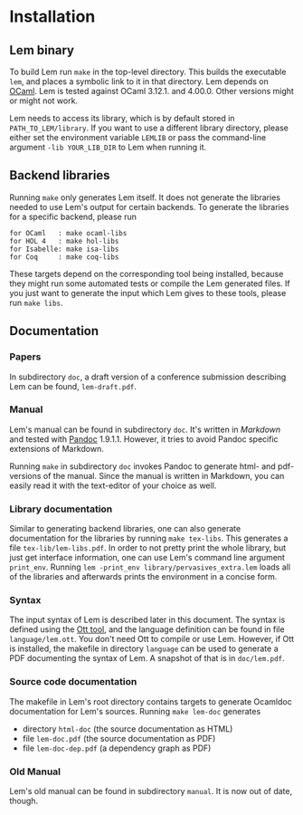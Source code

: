 # Installation

## Lem binary

To build Lem run `make` in the top-level directory. This builds the executable `lem`, and places a symbolic link to it in that directory. Lem depends on [OCaml](http://caml.inria.fr/). Lem is tested against OCaml 3.12.1. and 4.00.0. Other versions might or might not work.

Lem needs to access its library, which is by default stored in `PATH_TO_LEM/library`. If you want to use a different library directory, please either set the environment variable `LEMLIB` or pass the command-line argument `-lib YOUR_LIB_DIR` to Lem when running it.

## Backend libraries

Running `make` only generates Lem itself. It does not generate the libraries needed to use Lem's output for certain backends. To generate the libraries for a specific backend, please run

    for OCaml   : make ocaml-libs
    for HOL 4   : make hol-libs
    for Isabelle: make isa-libs
    for Coq     : make coq-libs

These targets depend on the corresponding tool being installed, because they might run some automated tests or compile the Lem generated files. If you just want to generate the input which Lem gives to these tools, please run `make libs`.

## Documentation

### Papers
In subdirectory `doc`, a draft version of a conference submission 
describing Lem can be found, `lem-draft.pdf`.

### Manual
Lem's manual can be found in subdirectory `doc`. It's written in *Markdown* and tested with
[Pandoc](http://johnmacfarlane.net/pandoc/) 1.9.1.1. However, it tries to avoid Pandoc specific extensions of Markdown.

Running `make` in subdirectory `doc` invokes Pandoc to generate html- and pdf-versions of the manual. Since the manual is written in Markdown, you can easily read it with the text-editor of your choice as well.

### Library documentation
Similar to generating backend libraries, one can also generate documentation for the libraries by running `make tex-libs`. This generates a file `tex-lib/lem-libs.pdf`. In order to not pretty print the whole library, but just get interface information, one can use Lem's command line argument `print_env`. Running `lem -print_env library/pervasives_extra.lem` loads all of the libraries and afterwards prints the environment in a concise form.

### Syntax
The input syntax of Lem is described later in this document. 
The syntax is defined using the [Ott tool](http://www.cl.cam.ac.uk/~pes20/ott/), and the language definition
can be found in file `language/lem.ott`. You don't need Ott to compile or use Lem. However, if Ott is installed, the makefile
in directory `language` can be used to generate a PDF documenting
the syntax of Lem.   A snapshot of that is in `doc/lem.pdf`.

### Source code documentation
The makefile in Lem's root directory contains targets to generate Ocamldoc documentation for Lem's sources. Running `make lem-doc` generates 

 - directory `html-doc` (the source documentation as HTML)
 - file `lem-doc.pdf` (the source documentation as PDF)
 - file `lem-doc-dep.pdf` (a dependency graph as PDF)


### Old Manual
Lem's old manual can be found in subdirectory `manual`. It is
now out of date, though. 



